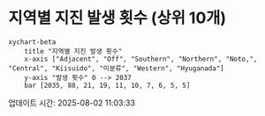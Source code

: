 # 지역별 지진 발생 횟수 (상위 10개)

```mermaid
xychart-beta
    title "지역별 지진 발생 횟수"
    x-axis ["Adjacent", "Off", "Southern", "Northern", "Noto,", "Central", "Kiisuido", "미분류", "Western", "Hyuganada"]
    y-axis "발생 횟수" 0 --> 2037
    bar [2035, 88, 21, 19, 11, 10, 7, 6, 5, 5]
```

업데이트 시간: 2025-08-02 11:03:33
